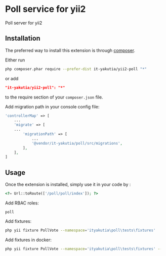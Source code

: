 Poll service for yii2
=====================
Poll server for yii2

Installation
------------

The preferred way to install this extension is through [composer](http://getcomposer.org/download/).

Either run

```sh
php composer.phar require --prefer-dist it-yakutia/yii2-poll "*"
```

or add

```json
"it-yakutia/yii2-poll": "*"
```

to the require section of your `composer.json` file.

Add migration path in your console config file:

```php
'controllerMap' => [
    ...
    'migrate' => [
    ...
        'migrationPath' => [
            ...
            '@vendor/it-yakutia/poll/src/migrations',
        ],
    ],
]
```

Usage
-----

Once the extension is installed, simply use it in your code by  :

```php
<?= Url::toRoute(['/poll/poll/index']); ?>
```

Add RBAC roles:

```
poll
```

Add fixtures:

```sh
php yii fixture PollVote --namespace='ityakutia\poll\tests\fixtures'
```

Add fixtures in docker:

```sh
php yii fixture PollVote --namespace='ityakutia\poll\tests\fixtures' --interactive=0
```
